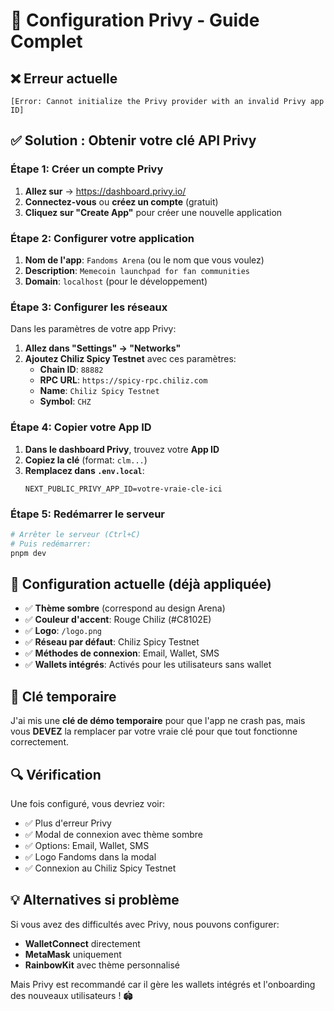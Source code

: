 # 🔑 Configuration Privy - Guide Complet

## ❌ Erreur actuelle
```
[Error: Cannot initialize the Privy provider with an invalid Privy app ID]
```

## ✅ Solution : Obtenir votre clé API Privy

### Étape 1: Créer un compte Privy

1. **Allez sur** → https://dashboard.privy.io/
2. **Connectez-vous** ou **créez un compte** (gratuit)
3. **Cliquez sur "Create App"** pour créer une nouvelle application

### Étape 2: Configurer votre application

1. **Nom de l'app**: `Fandoms Arena` (ou le nom que vous voulez)
2. **Description**: `Memecoin launchpad for fan communities`
3. **Domain**: `localhost` (pour le développement)

### Étape 3: Configurer les réseaux

Dans les paramètres de votre app Privy:

1. **Allez dans "Settings" → "Networks"**
2. **Ajoutez Chiliz Spicy Testnet** avec ces paramètres:
   - **Chain ID**: `88882`
   - **RPC URL**: `https://spicy-rpc.chiliz.com`
   - **Name**: `Chiliz Spicy Testnet`
   - **Symbol**: `CHZ`

### Étape 4: Copier votre App ID

1. **Dans le dashboard Privy**, trouvez votre **App ID**
2. **Copiez la clé** (format: `clm...`)
3. **Remplacez dans `.env.local`**:
   ```env
   NEXT_PUBLIC_PRIVY_APP_ID=votre-vraie-cle-ici
   ```

### Étape 5: Redémarrer le serveur

```bash
# Arrêter le serveur (Ctrl+C)
# Puis redémarrer:
pnpm dev
```

## 🎨 Configuration actuelle (déjà appliquée)

- ✅ **Thème sombre** (correspond au design Arena)
- ✅ **Couleur d'accent**: Rouge Chiliz (#C8102E)
- ✅ **Logo**: `/logo.png`
- ✅ **Réseau par défaut**: Chiliz Spicy Testnet
- ✅ **Méthodes de connexion**: Email, Wallet, SMS
- ✅ **Wallets intégrés**: Activés pour les utilisateurs sans wallet

## 🚨 Clé temporaire

J'ai mis une **clé de démo temporaire** pour que l'app ne crash pas, mais vous **DEVEZ** la remplacer par votre vraie clé pour que tout fonctionne correctement.

## 🔍 Vérification

Une fois configuré, vous devriez voir:
- ✅ Plus d'erreur Privy
- ✅ Modal de connexion avec thème sombre
- ✅ Options: Email, Wallet, SMS
- ✅ Logo Fandoms dans la modal
- ✅ Connexion au Chiliz Spicy Testnet

## 💡 Alternatives si problème

Si vous avez des difficultés avec Privy, nous pouvons configurer:
- **WalletConnect** directement
- **MetaMask** uniquement
- **RainbowKit** avec thème personnalisé

Mais Privy est recommandé car il gère les wallets intégrés et l'onboarding des nouveaux utilisateurs ! 🏟️
